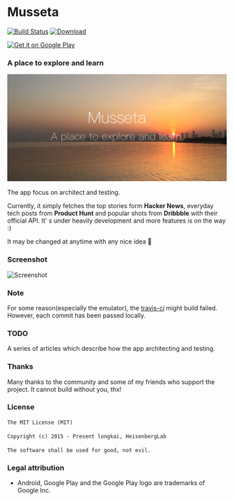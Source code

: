 Musseta
===
[![Build Status][CI-badge]][CI-url] [![Download][dl-badge]][dl-url]

[<img width=190 alt='Get it on Google Play' src='https://play.google.com/intl/en_us/badges/images/generic/en-play-badge.png' />][Google Play]

### A place to explore and learn
![Banner](art/banner.jpg)

The app focus on architect and testing.

Currently, it simply fetches the top stories form **Hacker News**, everyday tech posts from **Product Hunt** and popular shots from **Dribbble**  with their official API. It' s under heavily development and more features is on the way :)

It may be changed at anytime with any nice idea :punch:

### Screenshot
![Screenshot](art/screenshot.gif)

### Note
For some reason(especially the emulator), the [travis-ci][CI-url] might build failed. However, each commit has been passed locally.

### TODO
A series of articles which describe how the app architecting and testing.

### Thanks
Many thanks to the community and some of my friends who support the project. It cannot build without you, thx!

### License
```
The MIT License (MIT)

Copyright (c) 2015 - Present longkai, HeisenbergLab

The software shall be used for good, not evil.
```

### Legal attribution
* Android, Google Play and the Google Play logo are trademarks of Google Inc.

[CI-badge]: https://travis-ci.org/longkai/Musseta.svg?branch=master
[CI-url]: https://travis-ci.org/longkai/Musseta
[dl-badge]: https://api.bintray.com/packages/longkai/dl/Musseta/images/download.svg
[dl-url]: https://bintray.com/longkai/dl/Musseta/_latestVersion
[Google Play]: https://play.google.com/store/apps/details?id=yuejia.liu.musseta&utm_source=global_co&utm_medium=prtnr&utm_content=Mar2515&utm_campaign=PartBadge&pcampaignid=MKT-Other-global-all-co-prtnr-py-PartBadge-Mar2515-1 'Get it on Google Play'
